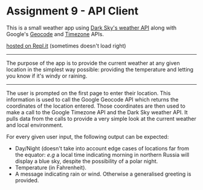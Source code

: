 # Assignment 9 - API Client

This is a small weather app using [Dark Sky's weather API](https://darksky.net/dev) along with Google's [Geocode](https://developers.google.com/maps/documentation/geocoding/start) and [Timezone](https://developers.google.com/maps/documentation/timezone/start) APIs.

[hosted on Repl.it](https://assignment9.jkrsn98.repl.co) (sometimes doesn't load right)

----------

The purpose of the app is to provide the current weather at any given location in the simplest way possible: providing the temperature and letting you know if it's windy or raining.

----------

The user is prompted on the first page to enter their location. This information is used to call the Google Geocode API which returns the coordinates of the location entered. Those coordinates are then used to make a call to the Google Timezone API and the Dark Sky weather API. It pulls data from the calls to provide a very simple look at the current weather and local environment.

For every given user input, the following output can be expected:

 - Day/Night (doesn't take into account edge cases of locations far from the equator:
*e.g* a local time indicating morning in northern Russia will display a blue sky, despite the possibility of a polar night.
 - Temperature (in Fahrenheit).
 - A message indicating rain or wind. Otherwise a generalised greeting is provided.
